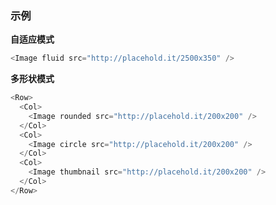 ### 示例

**自适应模式**

```js
<Image fluid src="http://placehold.it/2500x350" />
```

**多形状模式**

```js
<Row>
  <Col>
    <Image rounded src="http://placehold.it/200x200" />
  </Col>
  <Col>
    <Image circle src="http://placehold.it/200x200" />
  </Col>
  <Col>
    <Image thumbnail src="http://placehold.it/200x200" />
  </Col>
</Row>
```
